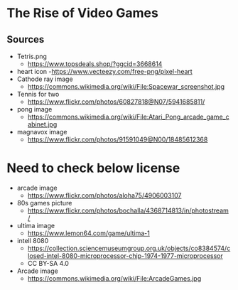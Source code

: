 # The Rise of Video Games

## Sources
- Tetris.png
    - https://www.topsdeals.shop/?ggcid=3668614
- heart icon
    -https://www.vecteezy.com/free-png/pixel-heart
- Cathode ray image 
    - https://commons.wikimedia.org/wiki/File:Spacewar_screenshot.jpg
- Tennis for two 
    - https://www.flickr.com/photos/60827818@N07/5941685811/
- pong image
    - https://commons.wikimedia.org/wiki/File:Atari_Pong_arcade_game_cabinet.jpg
- magnavox image 
    - https://www.flickr.com/photos/91591049@N00/18485612368

# Need to check below license 
- arcade image 
    - https://www.flickr.com/photos/aloha75/4906003107
- 80s games picture 
    - https://www.flickr.com/photos/bochalla/4368714813/in/photostream/
- ultima image 
    - https://www.lemon64.com/game/ultima-1
- intell 8080
    - https://collection.sciencemuseumgroup.org.uk/objects/co8384574/closed-intel-8080-microprocessor-chip-1974-1977-microprocessor
    - CC BY-SA 4.0
- Arcade image 
    - https://commons.wikimedia.org/wiki/File:ArcadeGames.jpg